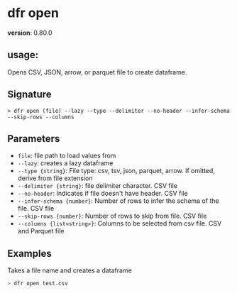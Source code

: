 # dfr open

**version**: 0.80.0

## **usage**:

Opens CSV, JSON, arrow, or parquet file to create dataframe.

## Signature

`> dfr open (file) --lazy --type --delimiter --no-header --infer-schema --skip-rows --columns`

## Parameters

- `file`: file path to load values from
- `--lazy`: creates a lazy dataframe
- `--type {string}`: File type: csv, tsv, json, parquet, arrow. If omitted, derive from file extension
- `--delimiter {string}`: file delimiter character. CSV file
- `--no-header`: Indicates if file doesn't have header. CSV file
- `--infer-schema {number}`: Number of rows to infer the schema of the file. CSV file
- `--skip-rows {number}`: Number of rows to skip from file. CSV file
- `--columns {list<string>}`: Columns to be selected from csv file. CSV and Parquet file

## Examples

Takes a file name and creates a dataframe

```bash
> dfr open test.csv
```
